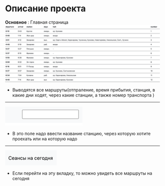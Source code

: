 Описание проекта
=======
**Основное**
:
Главная страница
![img_3.png](img_3.png)
* Выводятся все маршруты(отпраление, время прибытия, станция, в какие дни ходят, через какие станции, а также номер транспорта )
***


![img_1.png](img_1.png)
* В это поле надо ввести название станцию, через которую хотите проехать или на которую надо
***

![img_2.png](img_2.png)
* Если перейти на эту вкладку, то можно увидеть все маршруты на сегодня